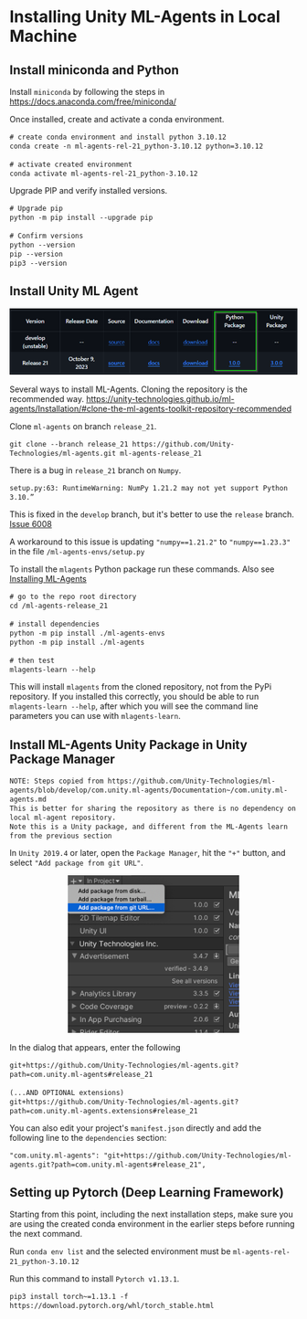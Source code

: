 # Installing Unity ML-Agents in Local Machine

## Install miniconda and Python
Install `miniconda` by following the steps in https://docs.anaconda.com/free/miniconda/

Once installed, create and activate a conda environment.

```
# create conda environment and install python 3.10.12
conda create -n ml-agents-rel-21_python-3.10.12 python=3.10.12

# activate created environment
conda activate ml-agents-rel-21_python-3.10.12
```

Upgrade PIP and verify installed versions.

```
# Upgrade pip
python -m pip install --upgrade pip

# Confirm versions
python --version
pip --version
pip3 --version
```

## Install Unity ML Agent

![mlagents-dependencies.png](../images%2Fmlagents-dependencies.png)

Several ways to install ML-Agents. Cloning the repository is the recommended way.
https://unity-technologies.github.io/ml-agents/Installation/#clone-the-ml-agents-toolkit-repository-recommended

Clone `ml-agents` on branch `release_21`.
```
git clone --branch release_21 https://github.com/Unity-Technologies/ml-agents.git ml-agents-release_21
```

There is a bug in `release_21` branch on `Numpy`.

```
setup.py:63: RuntimeWarning: NumPy 1.21.2 may not yet support Python 3.10.”
```

This is fixed in the `develop` branch, but it's better to use the `release` branch. [Issue 6008](https://github.com/Unity-Technologies/ml-agents/issues/6008)

A workaround to this issue is updating `"numpy==1.21.2"` to `"numpy==1.23.3"` in the file
`/ml-agents-envs/setup.py`

To install the `mlagents` Python package run these commands.
Also see [Installing ML-Agents]([https://github.com/Unity-Technologies/ml-agents/issues/6008](https://unity-technologies.github.io/ml-agents/Installation/#installing-mlagents))

```
# go to the repo root directory
cd /ml-agents-release_21

# install dependencies
python -m pip install ./ml-agents-envs
python -m pip install ./ml-agents

# then test
mlagents-learn --help
```

This will install `mlagents` from the cloned repository, not from the PyPi repository.
If you installed this correctly, you should be able to run `mlagents-learn --help`, after which
you will see the command line parameters you can use with `mlagents-learn`.

## Install ML-Agents Unity Package in Unity Package Manager

```
NOTE: Steps copied from https://github.com/Unity-Technologies/ml-agents/blob/develop/com.unity.ml-agents/Documentation~/com.unity.ml-agents.md  
This is better for sharing the repository as there is no dependency on local ml-agent repository.
Note this is a Unity package, and different from the ML-Agents learn from the previous section
```

In `Unity 2019.4` or later, open the `Package Manager`, hit the `"+"` button, and select `"Add package from git URL"`.

<p align="center">
  <img src="../images/unity_package_manager_git_url.png" width="300px"/>
</p>

In the dialog that appears, enter the following

```
git+https://github.com/Unity-Technologies/ml-agents.git?path=com.unity.ml-agents#release_21

(...AND OPTIONAL extensions)
git+https://github.com/Unity-Technologies/ml-agents.git?path=com.unity.ml-agents.extensions#release_21
```

You can also edit your project's `manifest.json` directly and add the following line to the `dependencies` section:

```
"com.unity.ml-agents": "git+https://github.com/Unity-Technologies/ml-agents.git?path=com.unity.ml-agents#release_21",
```

## Setting up Pytorch (Deep Learning Framework)

Starting from this point, including the next installation steps, make sure you are using
the created conda environment in the earlier steps before running the next command.

Run `conda env list` and the selected environment must be `ml-agents-rel-21_python-3.10.12`

Run this command to install `Pytorch v1.13.1`.

```
pip3 install torch~=1.13.1 -f https://download.pytorch.org/whl/torch_stable.html
```
